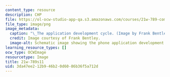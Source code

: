 ```yaml
---
content_type: resource
description: CHP
file: https://ol-ocw-studio-app-qa.s3.amazonaws.com/courses/21w-789-communicating-with-mobile-technology-spring-2011/3da47ee212b946b20d6086b36f5a712d_21w-789s11.png
file_type: image/png
image_metadata:
  caption: "\_The application development cycle. (Image by Frank Bentley.)"
  credit: Image courtesy of Frank Bentley.
  image-alt: Schematic image showing the phone application development cycle.
learning_resource_types: []
ocw_type: OCWImage
resourcetype: Image
title: 21w-789s11
uid: 3da47ee2-12b9-46b2-0d60-86b36f5a712d
---
```

